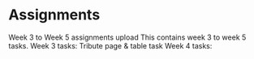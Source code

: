 # Assignments
Week 3 to Week 5 assignments upload
This contains week 3 to week 5 tasks.
Week 3 tasks: Tribute page & table task
Week 4 tasks: 
